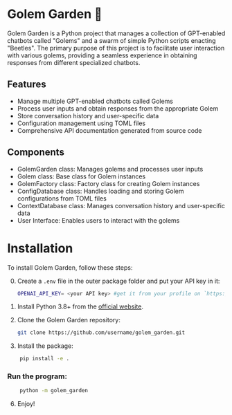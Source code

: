 # Golem Garden 🌱

Golem Garden is a Python project that manages a collection of GPT-enabled chatbots called "Golems" and a swarm of simple Python scripts enacting "Beetles". The primary purpose of this project is to facilitate user interaction with various golems, providing a seamless experience in obtaining responses from different specialized chatbots.

## Features

- Manage multiple GPT-enabled chatbots called Golems
- Process user inputs and obtain responses from the appropriate Golem
- Store conversation history and user-specific data
- Configuration management using TOML files
- Comprehensive API documentation generated from source code

## Components

- GolemGarden class: Manages golems and processes user inputs
- Golem class: Base class for Golem instances
- GolemFactory class: Factory class for creating Golem instances
- ConfigDatabase class: Handles loading and storing Golem configurations from TOML files
- ContextDatabase class: Manages conversation history and user-specific data
- User Interface: Enables users to interact with the golems

# Installation

To install Golem Garden, follow these steps:

0. Create a `.env` file in the outer package folder and put your API key in it:

   ```bash
   OPENAI_API_KEY= <your API key> #get it from your profile on `https://platform.openai.com` 
   ```

1. Install Python 3.8+ from the [official website](https://www.python.org/downloads/).

2. Clone the Golem Garden repository:

   ```bash
   git clone https://github.com/username/golem_garden.git

3. Install the package:

```bash
    pip install -e . 
```
### Run the program:
```bash
    python -m golem_garden
```

6. Enjoy!